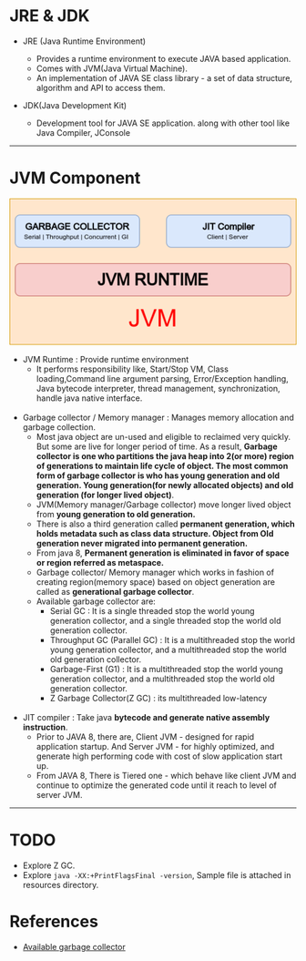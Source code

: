 # JRE & JDK

- JRE (Java Runtime Environment)
  - Provides a runtime environment to execute JAVA based application.
  - Comes with JVM(Java Virtual Machine).
  - An implementation of JAVA SE class library - a set of data structure, algorithm and API to access them.

- JDK(Java Development Kit)
    - Development tool for JAVA SE application. along with other tool like Java Compiler, JConsole
---
# JVM Component
![](./images/jvm_component.png)
- JVM Runtime : Provide runtime environment
  - It performs responsibility like, Start/Stop VM, Class loading,Command line argument parsing, Error/Exception handling, Java bytecode interpreter, thread management, synchronization, handle java native interface.
  <br>
- Garbage collector / Memory manager : Manages memory allocation and garbage collection.
  - Most java object are un-used and eligible to reclaimed very quickly. But some are live for longer period of time. As a result, **Garbage collector is one who partitions the java heap into 2(or more) region of generations to maintain life cycle of object. The most common form of garbage collector is who has young generation and old generation. Young generation(for newly allocated objects) and old generation (for longer lived object)**.
  - JVM(Memory manager/Garbage collector) move longer lived object from **young generation to old generation.**
  - There is also a third generation called **permanent generation, which holds metadata such as class data structure. Object from Old generation never migrated into permanent generation.**
  - From java 8, **Permanent generation is eliminated in favor of space or region referred as metaspace.**
  - Garbage collector/ Memory manager which works in fashion of creating region(memory space) based on object generation are called as **generational garbage collector**.
  - Available garbage collector are:
    - Serial GC : It is a single threaded stop the world young generation collector, and a single threaded stop the world old generation collector.
    - Throughput GC (Parallel GC) : It is a multithreaded stop the world young generation collector, and a multithreaded stop the world old generation collector.
    - Garbage-First (G1) : It is a multithreaded stop the world young generation collector, and a multithreaded stop the world old generation collector.
    - Z Garbage Collector(Z GC) : its multithreaded low-latency  
  <br>
- JIT compiler : Take java **bytecode and generate native assembly instruction**.
  - Prior to JAVA 8, there are, Client JVM - designed for rapid application startup. And Server JVM - for highly optimized, and generate high performing code with cost of slow application start up.
  - From JAVA 8, There is Tiered one - which behave like client JVM and continue to optimize the generated code until it reach to level of server JVM.

---
# TODO

- Explore Z GC.
- Explore `java -XX:+PrintFlagsFinal -version`, Sample file is attached in resources directory. 

# References
- <a href="https://docs.oracle.com/en/java/javase/17/gctuning/available-collectors.html#GUID-F215A508-9E58-40B4-90A5-74E29BF3BD3C" target="_blank">Available garbage collector</a>
